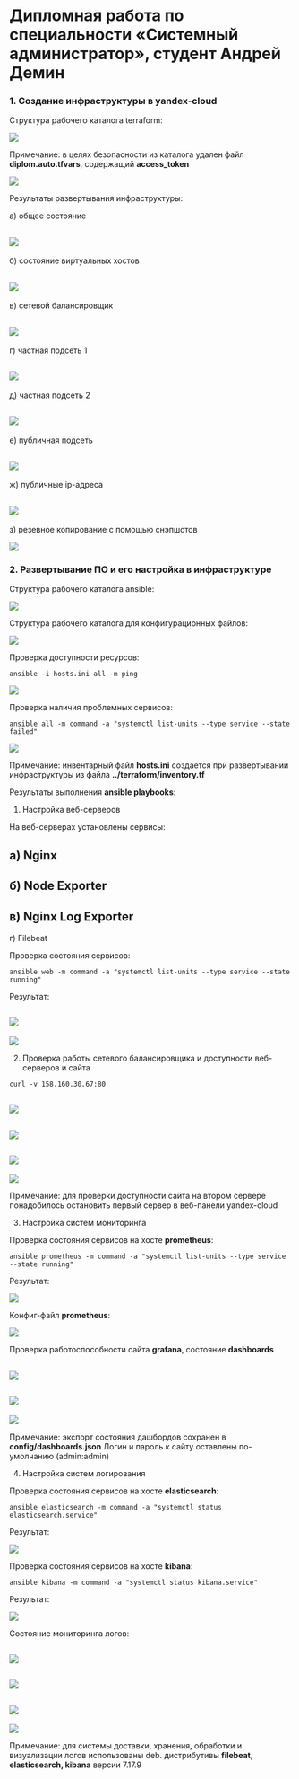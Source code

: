 # Дипломная работа по специальности «Системный администратор», студент Андрей Демин

### 1. Создание инфраструктуры в yandex-cloud

Структура рабочего каталога terraform:

![](img/tree_terraform.png)


Примечание: в целях безопасности из каталога удален файл **diplom.auto.tfvars**, содержащий **access_token** 

![](img/tfvars.png)

Результаты развертывания инфраструктуры:

а) общее состояние

![](img/1-1.png)
---
б) состояние виртуальных хостов

![](img/vm.png)
---
в) сетевой балансировщик

![](img/netbalancer.png)
---
г) частная подсеть 1   

![](img/priv1.png)
---
д) частная подсеть 2

![](img/priv2.png)
---
е) публичная подсеть

![](img/public.png)
---
ж) публичные ip-адреса

![](img/public-ip.png)
---
з) резевное копирование с помощью снэпшотов

![](img/snap.png)

### 2. Развертывание ПО и его настройка в инфраструктуре 

Структура рабочего каталога ansible:

![](img/tree_ansible.png)

Структура рабочего каталога для конфигурационных файлов:

![](img/tree_config.png)

Проверка доступности ресурсов:

```
ansible -i hosts.ini all -m ping
```
![](img/ping.png)

Проверка наличия проблемных сервисов:

```
ansible all -m command -a "systemctl list-units --type service --state failed"
```

![](img/failed.png)

Примечание: инвентарный файл **hosts.ini** создается при развертывании инфраструктуры
из файла **../terraform/inventory.tf** 



Результаты выполнения **ansible playbooks**:

1. Настройка веб-серверов 

На веб-серверах установлены сервисы:

а) Nginx
---
б) Node Exporter
---
в) Nginx Log Exporter
---
г) Filebeat

Проверка состояния сервисов:

```
ansible web -m command -a "systemctl list-units --type service --state running"
```
Результат: 
 
![](img/web1.png)
---
![](img/web2.png)


2. Проверка работы сетевого балансировщика и доступности веб-серверов и сайта

```
curl -v 158.160.30.67:80
```

![](img/nginx1.png)
---
![](img/nginx2.png)
---
![](img/site1.png)
---
![](img/site2.png)

Примечание: для проверки доступности сайта на втором сервере понадобилось остановить первый сервер
в веб-панели yandex-cloud


3. Настройка систем мониторинга

Проверка состояния сервисов на хосте **prometheus**:

```
ansible prometheus -m command -a "systemctl list-units --type service --state running"
```
Результат:

![](img/prom.png)

Конфиг-файл **prometheus**:

![](img/prom_config.png)

Проверка работоспособности сайта **grafana**, состояние **dashboards**

![](img/dash1.png)
---
![](img/dash2.png)
---
![](img/dash3.png)


Примечание: экспорт состояния дашбордов сохранен в **config/dashboards.json**
Логин и пароль к сайту оставлены по-умолчанию (admin:admin)

4. Настройка систем логирования

Проверка состояния сервисов на хосте **elasticsearch**:

```
ansible elasticsearch -m command -a "systemctl status elasticsearch.service"
```
Результат:

![](img/elastic.png)

Проверка состояния сервисов на хосте **kibana**:

```
ansible kibana -m command -a "systemctl status kibana.service"
```
Результат:

![](img/kibana.png)

Состояние мониторинга логов:

![](img/kibanasite1.png)
---
![](img/kibanasite2.png)
---
![](img/kibanasite3.png)
---
![](img/kibanasite4.png)

Примечание: для системы доставки, хранения, обработки и визуализации логов 
использованы deb. дистрибутивы **filebeat, elasticsearch, kibana** версии 7.17.9


